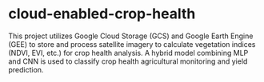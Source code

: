 # cloud-enabled-crop-health
This project utilizes Google Cloud Storage (GCS) and Google Earth Engine (GEE) to store and process satellite imagery to calculate vegetation indices (NDVI, EVI, etc.) for crop health analysis. A hybrid model combining MLP and CNN is used to classify crop health agricultural monitoring and yield prediction.
